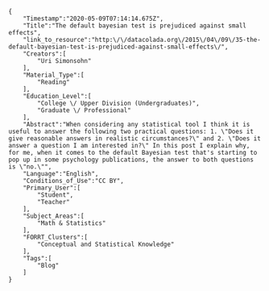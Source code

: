 
    {
        "Timestamp":"2020-05-09T07:14:14.675Z",
        "Title":"The default bayesian test is prejudiced against small effects",
        "link_to_resource":"http:\/\/datacolada.org\/2015\/04\/09\/35-the-default-bayesian-test-is-prejudiced-against-small-effects\/",
        "Creators":[
            "Uri Simonsohn"
        ],
        "Material_Type":[
            "Reading"
        ],
        "Education_Level":[
            "College \/ Upper Division (Undergraduates)",
            "Graduate \/ Professional"
        ],
        "Abstract":"When considering any statistical tool I think it is useful to answer the following two practical questions: 1. \"Does it give reasonable answers in realistic circumstances?\" and 2. \"Does it answer a question I am interested in?\" In this post I explain why, for me, when it comes to the default Bayesian test that's starting to pop up in some psychology publications, the answer to both questions is \"no.\"",
        "Language":"English",
        "Conditions_of_Use":"CC BY",
        "Primary_User":[
            "Student",
            "Teacher"
        ],
        "Subject_Areas":[
            "Math & Statistics"
        ],
        "FORRT_Clusters":[
            "Conceptual and Statistical Knowledge"
        ],
        "Tags":[
            "Blog"
        ]
    }
